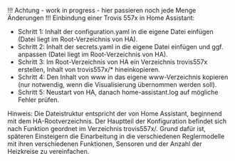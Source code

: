 !!! Achtung - work in progress - hier passieren noch jede Menge Änderungen !!!
Einbindung einer Trovis 557x in Home Assistant:

- Schritt 1: Inhalt der configuration.yaml in die eigene Datei einfügen (Datei liegt im Root-Verzeichnis von HA).
- Schritt 2: Inhalt der secrets.yaml in die eigene Datei einfügen und ggf. anpassen (Datei liegt im Root-Verzeichnis von HA).
- Schritt 3: Im Root-Verzeichnis von HA ein Verzeichnis trovis557x erstellen, Inhalt von trovis557x/* hineinkopieren.
- Schritt 4: Den Inhalt von www in das eigene www-Verzeichnis kopieren (nur notwendig, wenn die Visualisierung übernommen werden soll).
- Schritt 5: Neustart von HA, danach home-assistant.log auf mögliche Fehler prüfen.

Hinweis: Die Dateistruktur entspricht der von Home Assistant, beginnend mit dem HA-Rootverzeichnis. Der Hauptteil der Konfiguration befindet sich nach Funktion geordnet im Verzeichnis trovis557x/. Grund dafür ist, späteren Einsteigern die Einarbeitung in die verschiedenen Reglermodelle mit ihren verschiedenen Funktionen, Sensoren und der Anzahl der Heizkreise zu vereinfachen.
